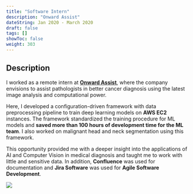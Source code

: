 ```yaml
---
title: "Software Intern"
description: "Onward Assist"
dateString: Jan 2020 - March 2020
draft: false
tags: []
showToc: false
weight: 303
--- 
```

## Description



I worked as a remote intern at [**Onward Assist**](https://onwardassist.ai/), where the company envisions  to assist pathologists in better cancer diagnosis using the latest image analysis and computational power.

Here, I developed a configuration-driven framework with data preprocessing pipeline to train deep learning models on **AWS EC2** instances. The framework standardized the training procedure for ML models and **saved more than 100 hours of development time for the ML team**. I also worked on malignant head and neck segmentation using this framework. 

This opportunity provided me with a deeper insight into the applications of AI and Computer Vision in medical diagnosis and taught me to work with little and sensitive data. In addition, **Confluence** was used for documentation and **Jira Software** was used for **Agile Software Development**.

![](/experience/research_intern/pred_1.jpg#center)
